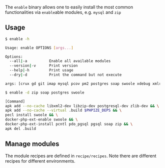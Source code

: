 The `enable` binary allows one to easily install the most common functionalities via `enable`able modules, e.g. `mysql` and `zip`

## Usage

```bash
$ enable -h

Usage: enable OPTIONS [args...]

Options:
  --all|-a          Enable all available modules
  --version|-v      Print version
  --help|-h         Print usage
  --dry|-d          Print the command but not execute

args: [crux gd git imap mysql pcov pm2 postgres soap swoole xdebug xmlrpc xsl zip]
```

```bash
$ enable -d zip soap postgres swoole

[Command]
apk add --no-cache libxml2-dev libzip-dev postgresql-dev zlib-dev && \
apk add --no-cache --virtual .build $PHPIZE_DEPS && \
pecl install swoole && \
docker-php-ext-enable swoole && \
docker-php-ext-install pcntl pdo_pgsql pgsql soap zip && \
apk del .build
```

## Manage modules

The module recipes are defined in `recipe/recipes`. Note there are different recipes for different environments.
